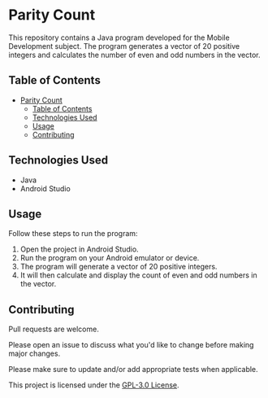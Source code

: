 # Parity Count

This repository contains a Java program developed for the Mobile Development subject. The program generates a vector of 20 positive integers and calculates the number of even and odd numbers in the vector.

## Table of Contents

- [Parity Count](#parity-count)
  - [Table of Contents](#table-of-contents)
  - [Technologies Used](#technologies-used)
  - [Usage](#usage)
  - [Contributing](#contributing)

## Technologies Used

- Java
- Android Studio

## Usage

Follow these steps to run the program:

1. Open the project in Android Studio.
2. Run the program on your Android emulator or device.
3. The program will generate a vector of 20 positive integers.
4. It will then calculate and display the count of even and odd numbers in the vector.

## Contributing

Pull requests are welcome.

Please open an issue to discuss what you'd like to change before making major changes.

Please make sure to update and/or add appropriate tests when applicable.

This project is licensed under the [GPL-3.0 License](./LICENSE).
